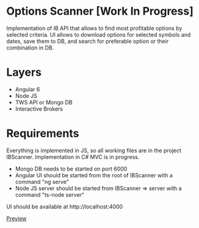 # Options Scanner [Work In Progress]

Implementation of IB API that allows to find most profitable options by selected criteria.
UI allows to download options for selected symbols and dates, save them to DB, and search for preferable option or their combination in DB.

# Layers

- Angular 6 
- Node JS 
- TWS API or Mongo DB
- Interactive Brokers 

# Requirements

Everything is implemented in JS, so all working files are in the project IBScanner.
Implementation in C# MVC is in progress.

- Mongo DB needs to be started on port 6000
- Angular UI should be started from the root of IBScanner with a command "ng serve"
- Node JS server should be started from IBScanner => server with a command "ts-node server"

UI should be available at http://localhost:4000

[Preview](https://i.imgur.com/YH28Ckf.png)
